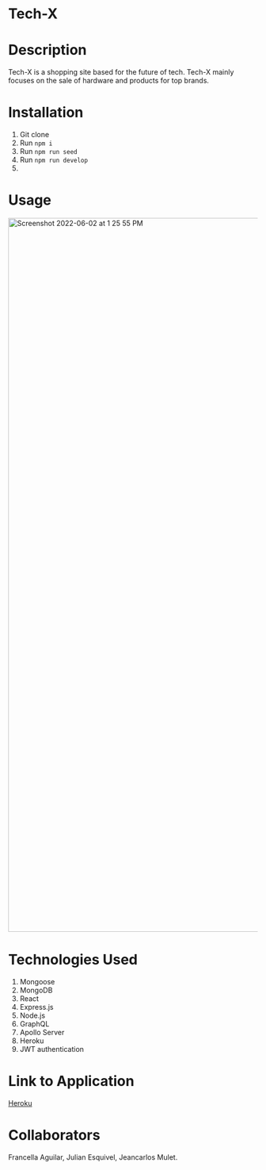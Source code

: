 # Tech-X
# Description
Tech-X is a shopping site based for the future of tech. Tech-X mainly focuses on the sale of hardware and products for top brands.
# Installation
1. Git clone
2. Run `npm i`
3. Run `npm run seed`
4. Run `npm run develop`
5. 
# Usage

<img width="1440" alt="Screenshot 2022-06-02 at 1 25 55 PM" src="https://user-images.githubusercontent.com/95050386/171688837-d2a5b51b-247b-413d-acac-91b56fa92b75.png">


# Technologies Used

1. Mongoose
2. MongoDB
3. React
4. Express.js
5. Node.js
6. GraphQL
7. Apollo Server
8. Heroku
9. JWT authentication

# Link to Application
[Heroku](https://tech-x.herokuapp.com/)

# Collaborators
Francella Aguilar, Julian Esquivel, Jeancarlos Mulet.
